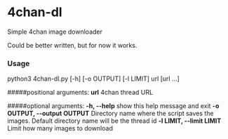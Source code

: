 # 4chan-dl
Simple 4chan image downloader

Could be better written, but for now it works.


### Usage
python3 4chan-dl.py [-h] [-o OUTPUT] [-l LIMIT] url [url ...]


#####positional arguments:
**url**  4chan thread URL

#####optional arguments:
**-h, --help**  show this help message and exit
**-o OUTPUT, --output OUTPUT**  Directory name where the script saves the images. Default directory name will be the thread id
**-l LIMIT, --limit LIMIT**  Limit how many images to download
